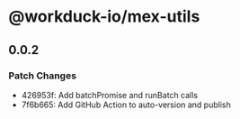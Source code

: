# @workduck-io/mex-utils

## 0.0.2

### Patch Changes

- 426953f: Add batchPromise and runBatch calls
- 7f6b665: Add GitHub Action to auto-version and publish
